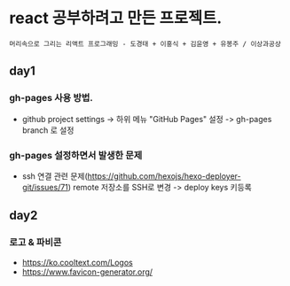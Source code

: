 # react 공부하려고 만든 프로젝트.
```
머리속으로 그리는 리액트 프로그래밍 - 도경태 + 이홍식 + 김윤영 + 유봉주 / 이상과공상

```

## day1
### gh-pages 사용 방법.
* github project settings -> 하위 메뉴 "GitHub Pages" 설정 -> gh-pages branch 로 설정

### gh-pages 설정하면서 발생한 문제
 * ssh 연결 관련 문제(https://github.com/hexojs/hexo-deployer-git/issues/71)
 remote 저장소를 SSH로 변경 -> deploy keys 키등록



## day2
### 로고 & 파비콘
 * https://ko.cooltext.com/Logos
 * https://www.favicon-generator.org/
